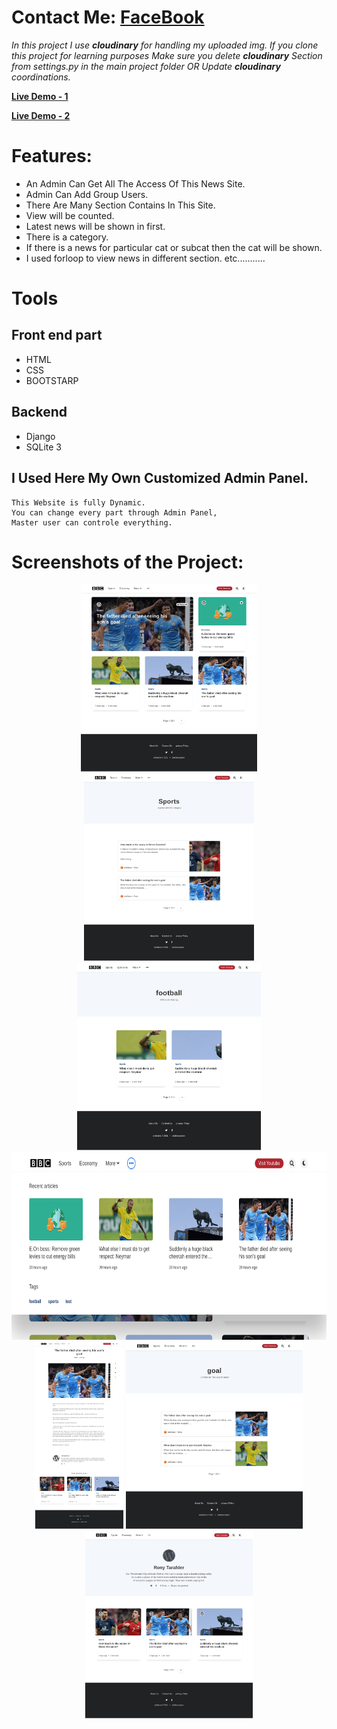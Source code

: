 # Contact Me: [FaceBook](https://www.facebook.com/ronytarafder99/)

*In this project I use <b>cloudinary</b> for handling my uploaded img. If you clone this project for learning purposes Make sure you delete <b>cloudinary</b> Section from settings.py in the main project folder OR Update <b>cloudinary</b> coordinations.*

**[Live Demo - 1](http://advance-djblog.herokuapp.com)**

**[Live Demo - 2](http://advance-djblog.herokuapp.com)**

# Features:
- An Admin Can Get All The Access Of This News Site.
- Admin Can Add Group Users.
- There Are Many Section Contains In This Site.
- View will be counted.
- Latest news will be shown in first.
- There is a category.
- If there is a news for particular cat or subcat then the cat will be shown.
- I used forloop to view news in different section.
etc...........

# Tools
## Front end part
* HTML
* CSS
* BOOTSTARP
## Backend
* Django
* SQLite 3

## I Used Here My Own Customized Admin Panel.
```
This Website is fully Dynamic.
You can change every part through Admin Panel,
Master user can controle everything.
```

# Screenshots of the Project:
<p align="center">
  <img width="auto" height="300" src="./ScreenShots/homePage.png">
  <img width="auto" height="300" src="./ScreenShots/category.png">
  <img width="auto" height="300" src="./ScreenShots/football-tag.png">
  <img width="auto" height="300" src="./ScreenShots/header.png">
  <img width="auto" height="300" src="./ScreenShots/postpage.png">
  <img width="auto" height="300" src="./ScreenShots/Serch-Results.png">
  <img width="auto" height="300" src="./ScreenShots/welcome-title.png">
</p>
